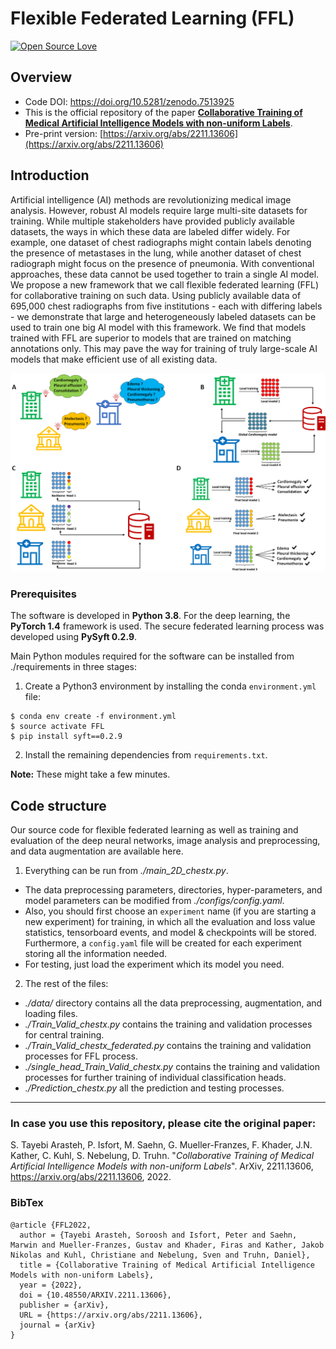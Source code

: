 # Flexible Federated Learning (FFL)


[![Open Source Love](https://badges.frapsoft.com/os/v2/open-source.svg?v=103)](https://github.com/ellerbrock/open-source-badges/)


Overview
------

* Code DOI: https://doi.org/10.5281/zenodo.7513925
* This is the official repository of the paper [**Collaborative Training of Medical Artificial Intelligence Models with non-uniform Labels**](https://arxiv.org/abs/2211.13606).
* Pre-print version: [https://arxiv.org/abs/2211.13606](https://arxiv.org/abs/2211.13606)


Introduction
------
Artificial intelligence (AI) methods are revolutionizing medical image analysis. However, robust AI models require large multi-site datasets for training. While multiple stakeholders have provided publicly available datasets, the ways in which these data are labeled differ widely. For example, one dataset of chest radiographs might contain labels denoting the presence of metastases in the lung, while another dataset of chest radiograph might focus on the presence of pneumonia. With conventional approaches, these data cannot be used together to train a single AI model. We propose a new framework that we call flexible federated learning (FFL) for collaborative training on such data. Using publicly available data of 695,000 chest radiographs from five institutions - each with differing labels - we demonstrate that large and heterogeneously labeled datasets can be used to train one big AI model with this framework. We find that models trained with FFL are superior to models that are trained on matching annotations only. This may pave the way for training of truly large-scale AI models that make efficient use of all existing data.

![](./intro.png)


### Prerequisites

The software is developed in **Python 3.8**. For the deep learning, the **PyTorch 1.4** framework is used. The secure federated learning process was developed using **PySyft 0.2.9**.



Main Python modules required for the software can be installed from ./requirements in three stages:

1. Create a Python3 environment by installing the conda `environment.yml` file:

```
$ conda env create -f environment.yml
$ source activate FFL
$ pip install syft==0.2.9
```


2. Install the remaining dependencies from `requirements.txt`.


**Note:** These might take a few minutes.


Code structure
---

Our source code for flexible federated learning as well as training and evaluation of the deep neural networks, image analysis and preprocessing, and data augmentation are available here.

1. Everything can be run from *./main_2D_chestx.py*. 
* The data preprocessing parameters, directories, hyper-parameters, and model parameters can be modified from *./configs/config.yaml*.
* Also, you should first choose an `experiment` name (if you are starting a new experiment) for training, in which all the evaluation and loss value statistics, tensorboard events, and model & checkpoints will be stored. Furthermore, a `config.yaml` file will be created for each experiment storing all the information needed.
* For testing, just load the experiment which its model you need.

2. The rest of the files:
* *./data/* directory contains all the data preprocessing, augmentation, and loading files.
* *./Train_Valid_chestx.py* contains the training and validation processes for central training.
* *./Train_Valid_chestx_federated.py* contains the training and validation processes for FFL process.
* *./single_head_Train_Valid_chestx.py* contains the training and validation processes for further training of individual classification heads.
* *./Prediction_chestx.py* all the prediction and testing processes.

------
### In case you use this repository, please cite the original paper:

S. Tayebi Arasteh, P. Isfort, M. Saehn, G. Mueller-Franzes, F. Khader, J.N. Kather, C. Kuhl, S. Nebelung, D. Truhn. "*Collaborative Training of Medical Artificial Intelligence Models with non-uniform Labels*". ArXiv, 2211.13606, https://arxiv.org/abs/2211.13606, 2022.

### BibTex

    @article {FFL2022,
      author = {Tayebi Arasteh, Soroosh and Isfort, Peter and Saehn, Marwin and Mueller-Franzes, Gustav and Khader, Firas and Kather, Jakob Nikolas and Kuhl, Christiane and Nebelung, Sven and Truhn, Daniel},
      title = {Collaborative Training of Medical Artificial Intelligence Models with non-uniform Labels},
      year = {2022},
      doi = {10.48550/ARXIV.2211.13606},
      publisher = {arXiv},
      URL = {https://arxiv.org/abs/2211.13606},
      journal = {arXiv}
    }

